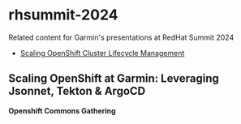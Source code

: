 # rhsummit-2024

Related content for Garmin's presentations at RedHat Summit 2024


* [Scaling OpenShift Cluster Lifecycle Management](./doc/Scaling-OpenShift-Cluster-Lifecycle-Management.md)
## Scaling OpenShift at Garmin: Leveraging Jsonnet, Tekton & ArgoCD
**Openshift Commons Gathering**

